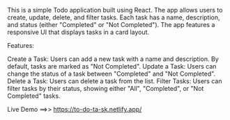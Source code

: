This is a simple Todo application built using React. 
The app allows users to create, update, delete, and filter tasks. 
Each task has a name, description, and status (either "Completed" or "Not Completed"). 
The app features a responsive UI that displays tasks in a card layout.

Features:

Create a Task: Users can add a new task with a name and description. By default, tasks are marked as "Not Completed". 
Update a Task: Users can change the status of a task between "Completed" and "Not Completed". 
Delete a Task: Users can delete a task from the list. 
Filter Tasks: Users can filter tasks by their status, showing either "All", "Completed", or "Not Completed" tasks.

Live Demo ==>> https://to-do-ta-sk.netlify.app/
